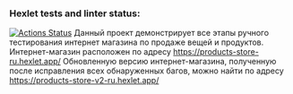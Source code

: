 ### Hexlet tests and linter status:
[![Actions Status](https://github.com/AnnHaus/qa-engineer-project-84/actions/workflows/hexlet-check.yml/badge.svg)](https://github.com/AnnHaus/qa-engineer-project-84/actions)
Данный проект демонстрирует все этапы ручного тестирования интернет магазина по продаже вещей и продуктов.
Интернет-магазин расположен по адресу https://products-store-ru.hexlet.app/
Обновленную версию интернет-магазина, полученную после исправления всех обнаруженных багов, можно найти по адресу https://products-store-v2-ru.hexlet.app/
